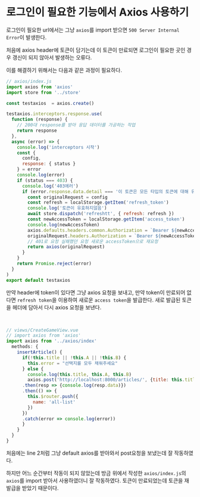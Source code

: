 # 로그인이 필요한 기능에서 Axios 사용하기

로그인이 필요한 url에서는 그냥 `axios`를 import 받으면 `500 Server Internal Error`이 발생한다.

처음에 axios header에 토큰이 담기는데 이 토큰이 만료되면 로그인이 필요한 곳인 경우 갱신이 되지 않아서 발생하는 오류다.

이를 해결하기 위해서는 다음과 같은 과정이 필요하다.

```javascript
// axios/index.js
import axios from 'axios'
import store from '../store'

const testaxios  = axios.create()

testaxios.interceptors.response.use(
  function (response) {
    // 200대 response를 받아 응답 데이터를 가공하는 작업
    return response
  },
  async (error) => {
    console.log('interceptors 시작')
    const {
      config,
      response: { status }
    } = error
    console.log(error)
    if (status === 403) {
      console.log('403에러')
      if (error.response.data.detail === '이 토큰은 모든 타입의 토큰에 대해 유효하지 않습니다') { // 응답이 영어면 영어로 수정해서 사용한다.
        const originalRequest = config
        const refresh = localStorage.getItem('refresh_token')
        console.log('토큰이 유효하지않음')
        await store.dispatch('refreshtt', { refresh: refresh })
        const newAccessToken = localStorage.getItem('access_token')
        console.log(newAccessToken)
        axios.defaults.headers.common.Authorization = `Bearer ${newAccessToken}`
        originalRequest.headers.Authorization = `Bearer ${newAccessToken}` // 새로운 토큰을 헤더에 담아줌
        // 401로 요청 실패했던 요청 새로운 accessToken으로 재요청
        return axios(originalRequest)
      }
    }
    return Promise.reject(error)
  }
)
export default testaxios

```

만약 header에 token이 있다면 그냥 axios 요청을 보내고, 만약 token이 만료되어 없다면 `refresh token`을 이용하여 새로운 `access token`을 발급한다. 새로 발급된 토큰을 헤더에 담아서 다시 axios 요청을 보낸다.

&nbsp;

```javascript
// views/CreateGameView.vue
// import axios from 'axios'
import axios from '../axios/index'
  methods: {
    insertArticle() {
      if(!this.title || !this.A || !this.B) {
        this.error = "선택지를 모두 채워주세요"
      } else {
        console.log(this.title, this.A, this.B)
        axios.post('http://localhost:8000/articles/', {title: this.title, A: this.A, B: this.B})
      .then(resp => {console.log(resp.data)})
      .then(() => {
        this.$router.push({
          name: 'all-list'
        })
      })
      .catch(error => console.log(error))
      }
    }
  }
}
```

처음에는 line 2처럼 그냥 default axios를 받아와서 post요청을 보냈는데 잘 작동하였다.

하지만 어느 순간부터 작동이 되지 않았는데 방금 위에서 작성한 `axios/index.js`의 `axios`를 import 받아서 사용하였더니 잘 작동하였다. 토큰이 만료되었는데 토큰을 재발급을 받았기 때문이다.

